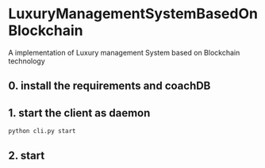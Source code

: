 # LuxuryManagementSystemBasedOnBlockchain
A implementation of Luxury management System based on Blockchain technology

## 0. install the requirements and coachDB


## 1. start the client as daemon
`python cli.py start`

## 2. start
